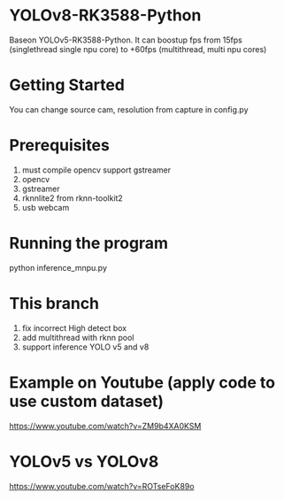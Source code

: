 # YOLOv8-RK3588-Python
Baseon YOLOv5-RK3588-Python. It can boostup fps from 15fps (singlethread single npu core) to +60fps (multithread, multi npu cores)

# Getting Started
You can change source cam, resolution from capture in config.py

# Prerequisites
1. must compile opencv support gstreamer
2. opencv
3. gstreamer
4. rknnlite2 from rknn-toolkit2
5. usb webcam

# Running the program
python inference_mnpu.py

# This branch
1. fix incorrect High detect box
2. add multithread with rknn pool
3. support inference YOLO v5 and v8

# Example on Youtube (apply code to use custom dataset)
https://www.youtube.com/watch?v=ZM9b4XA0KSM
# YOLOv5 vs YOLOv8
https://www.youtube.com/watch?v=ROTseFoK89o
